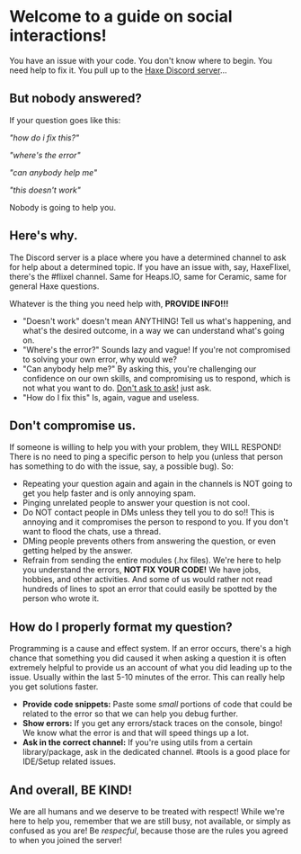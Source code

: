# Welcome to a guide on social interactions!

You have an issue with your code. You don't know where to begin. You need help to fix it. You pull up to the [Haxe Discord server](https://discord.gg/nEcn45vjqY)...

## But nobody answered?

If your question goes like this:

_"how do i fix this?"_

_"where's the error"_

_"can anybody help me"_

_"this doesn't work"_

Nobody is going to help you.

## Here's why.

The Discord server is a place where you have a determined channel to ask for help about a determined topic. If you have an issue with, say, HaxeFlixel, there's the #flixel channel.
Same for Heaps.IO, same for Ceramic, same for general Haxe questions.

Whatever is the thing you need help with, **PROVIDE INFO!!!**

- "Doesn't work" doesn't mean ANYTHING! Tell us what's happening, and what's the desired outcome, in a way we can understand what's going on.
- "Where's the error?" Sounds lazy and vague! If you're not compromised to solving your own error, why would we?
- "Can anybody help me?" By asking this, you're challenging our confidence on our own skills, and compromising us to respond, which is not what you want to do. [Don't ask to ask!](https://dontasktoask.com/)
just ask.
- "How do I fix this" Is, again, vague and useless. 

## Don't compromise us.

If someone is willing to help you with your problem, they WILL RESPOND! There is no need to ping a specific person to help you (unless that person has something to do with the issue, say, a possible bug).
So:

- Repeating your question again and again in the channels is NOT going to get you help faster and is only annoying spam.
- Pinging unrelated people to answer your question is not cool.
- Do NOT contact people in DMs unless they tell you to do so!! This is annoying and it compromises the person to respond to you. If you don't want to flood the chats, use a thread.
- DMing people prevents others from answering the question, or even getting helped by the answer. 
- Refrain from sending the entire modules (.hx files). We're here to help you understand the errors, **NOT FIX YOUR CODE!** We have jobs, hobbies, and other activities. And some of us
would rather not read hundreds of lines to spot an error that could easily be spotted by the person who wrote it.

## How do I properly format my question?
Programming is a cause and effect system. If an error occurs, there's a high chance that something you did caused it when asking a question it is often extremely helpful to provide us an account of what you did leading up to the issue. Usually within the last 5-10 minutes of the error. This can really help you get solutions faster.

- **Provide code snippets:** Paste some _small_ portions of code that could be related to the error so that we can help you debug further.
- **Show errors:** If you get any errors/stack traces on the console, bingo! We know what the error is and that will speed things up a lot.
- **Ask in the correct channel:** If you're using utils from a certain library/package, ask in the dedicated channel. #tools is a good place for IDE/Setup related issues.


## And overall, BE KIND!

We are all humans and we deserve to be treated with respect! While we're here to help you, remember that we are still busy, not available, or simply as confused as you are!
Be _respecful_, because those are the rules you agreed to when you joined the server!
